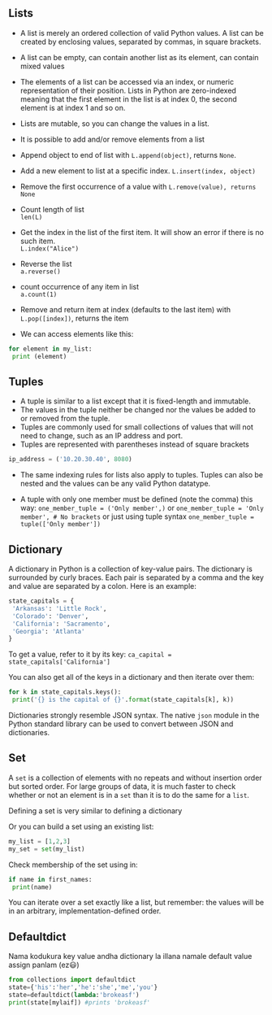## Lists

- A list is merely an ordered collection of valid Python values. A list can be created by enclosing values, separated by commas, in square brackets. 
- A list can be empty, can contain another list as its element, can contain mixed values

- The elements of a list can be accessed via an index, or numeric representation of their position. Lists in Python are zero-indexed meaning that the first element in the list is at index 0, the second element is at index 1 and so on.

- Lists are mutable, so you can change the values in a list.

- It is possible to add and/or remove elements from a list

- Append object to end of list with `L.append(object)`, returns `None`.

- Add a new element to list at a specific index. `L.insert(index, object)`

- Remove the first occurrence of a value with `L.remove(value), returns None`

- Count length of list <br> `len(L)`

- Get the index in the list of the first item. It will show an error if there is no such item. <br> `L.index("Alice")`

- Reverse the list <br> `a.reverse()`

- count occurrence of any item in list <br> `a.count(1)`

- Remove and return item at index (defaults to the last item) with `L.pop([index])`, returns the item

- We can access elements like this:
```python
for element in my_list:
 print (element)
```

## Tuples

- A tuple is similar to a list except that it is fixed-length and immutable. 
- The values in the tuple neither be changed nor the values be added to or removed from the tuple. 
- Tuples are commonly used for small collections of values that will not need to change, such as an IP address and port. 
- Tuples are represented with parentheses instead of square brackets

```python
ip_address = ('10.20.30.40', 8080)
```

- The same indexing rules for lists also apply to tuples. Tuples can also be nested and the values can be any valid Python datatype.

- A tuple with only one member must be defined (note the comma) this way:
`one_member_tuple = ('Only member',)`
or
`one_member_tuple = 'Only member', # No brackets`
or just using tuple syntax
`one_member_tuple = tuple(['Only member'])`

## Dictionary

A dictionary in Python is a collection of key-value pairs. The dictionary is surrounded by curly braces. Each pair is
separated by a comma and the key and value are separated by a colon. Here is an example:
```python
state_capitals = {
 'Arkansas': 'Little Rock',
 'Colorado': 'Denver',
 'California': 'Sacramento',
 'Georgia': 'Atlanta'
}
```

To get a value, refer to it by its key:
`ca_capital = state_capitals['California']`

You can also get all of the keys in a dictionary and then iterate over them:
```python
for k in state_capitals.keys():
 print('{} is the capital of {}'.format(state_capitals[k], k))
```

Dictionaries strongly resemble JSON syntax. The native `json` module in the Python standard library can be used to convert between JSON and dictionaries.

## Set

A `set` is a collection of elements with no repeats and without insertion order but sorted order.  For large groups of data, it is much faster to check whether or not an element is in a `set` than it is to do the same for a `list`.

Defining a set is very similar to defining a dictionary

Or you can build a set using an existing list:
```python
my_list = [1,2,3]
my_set = set(my_list)
```

Check membership of the set using in:
```python
if name in first_names:
 print(name)
```

You can iterate over a set exactly like a list, but remember: the values will be in an arbitrary, implementation-defined order.

## Defaultdict

Nama kodukura key value andha dictionary la illana namale default value assign panlam (ez😃)

```python
from collections import defaultdict
state={'his':'her','he':'she','me','you'}
state=defaultdict(lambda:'brokeasf')
print(state[mylaif]) #prints 'brokeasf'
```
